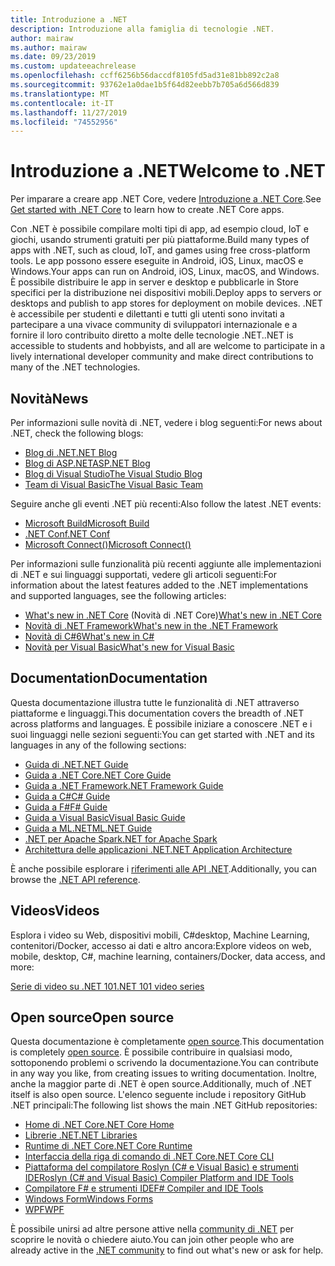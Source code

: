 ```yaml
---
title: Introduzione a .NET
description: Introduzione alla famiglia di tecnologie .NET.
author: mairaw
ms.author: mairaw
ms.date: 09/23/2019
ms.custom: updateeachrelease
ms.openlocfilehash: ccff6256b56daccdf8105fd5ad31e81bb892c2a8
ms.sourcegitcommit: 93762e1a0dae1b5f64d82eebb7b705a6d566d839
ms.translationtype: MT
ms.contentlocale: it-IT
ms.lasthandoff: 11/27/2019
ms.locfileid: "74552956"
---
```

# <a name="welcome-to-net"></a><span data-ttu-id="cbe22-103">Introduzione a .NET</span><span class="sxs-lookup"><span data-stu-id="cbe22-103">Welcome to .NET</span></span>

<span data-ttu-id="cbe22-104">Per imparare a creare app .NET Core, vedere [Introduzione a .NET Core](core/get-started.md).</span><span class="sxs-lookup"><span data-stu-id="cbe22-104">See [Get started with .NET Core](core/get-started.md) to learn how to create .NET Core apps.</span></span>

<span data-ttu-id="cbe22-105">Con .NET è possibile compilare molti tipi di app, ad esempio cloud, IoT e giochi, usando strumenti gratuiti per più piattaforme.</span><span class="sxs-lookup"><span data-stu-id="cbe22-105">Build many types of apps with .NET, such as cloud, IoT, and games using free cross-platform tools.</span></span> <span data-ttu-id="cbe22-106">Le app possono essere eseguite in Android, iOS, Linux, macOS e Windows.</span><span class="sxs-lookup"><span data-stu-id="cbe22-106">Your apps can run on Android, iOS, Linux, macOS, and Windows.</span></span> <span data-ttu-id="cbe22-107">È possibile distribuire le app in server e desktop e pubblicarle in Store specifici per la distribuzione nei dispositivi mobili.</span><span class="sxs-lookup"><span data-stu-id="cbe22-107">Deploy apps to servers or desktops and publish to app stores for deployment on mobile devices.</span></span> <span data-ttu-id="cbe22-108">.NET è accessibile per studenti e dilettanti e tutti gli utenti sono invitati a partecipare a una vivace community di sviluppatori internazionale e a fornire il loro contribuito diretto a molte delle tecnologie .NET.</span><span class="sxs-lookup"><span data-stu-id="cbe22-108">.NET is accessible to students and hobbyists, and all are welcome to participate in a lively international developer community and make direct contributions to many of the .NET technologies.</span></span>

## <a name="news"></a><span data-ttu-id="cbe22-109">Novità</span><span class="sxs-lookup"><span data-stu-id="cbe22-109">News</span></span>

<span data-ttu-id="cbe22-110">Per informazioni sulle novità di .NET, vedere i blog seguenti:</span><span class="sxs-lookup"><span data-stu-id="cbe22-110">For news about .NET, check the following blogs:</span></span>

- [<span data-ttu-id="cbe22-111">Blog di .NET</span><span class="sxs-lookup"><span data-stu-id="cbe22-111">.NET Blog</span></span>](https://devblogs.microsoft.com/dotnet/)
- [<span data-ttu-id="cbe22-112">Blog di ASP.NET</span><span class="sxs-lookup"><span data-stu-id="cbe22-112">ASP.NET Blog</span></span>](https://devblogs.microsoft.com/aspnet/)
- [<span data-ttu-id="cbe22-113">Blog di Visual Studio</span><span class="sxs-lookup"><span data-stu-id="cbe22-113">The Visual Studio Blog</span></span>](https://devblogs.microsoft.com/visualstudio/)
- [<span data-ttu-id="cbe22-114">Team di Visual Basic</span><span class="sxs-lookup"><span data-stu-id="cbe22-114">The Visual Basic Team</span></span>](https://devblogs.microsoft.com/vbteam/)

<span data-ttu-id="cbe22-115">Seguire anche gli eventi .NET più recenti:</span><span class="sxs-lookup"><span data-stu-id="cbe22-115">Also follow the latest .NET events:</span></span>

- [<span data-ttu-id="cbe22-116">Microsoft Build</span><span class="sxs-lookup"><span data-stu-id="cbe22-116">Microsoft Build</span></span>](https://www.microsoft.com/build)
- [<span data-ttu-id="cbe22-117">.NET Conf</span><span class="sxs-lookup"><span data-stu-id="cbe22-117">.NET Conf</span></span>](https://www.dotnetconf.net/)
- [<span data-ttu-id="cbe22-118">Microsoft Connect()</span><span class="sxs-lookup"><span data-stu-id="cbe22-118">Microsoft Connect()</span></span>](https://www.microsoft.com/connectevent)

<span data-ttu-id="cbe22-119">Per informazioni sulle funzionalità più recenti aggiunte alle implementazioni di .NET e sui linguaggi supportati, vedere gli articoli seguenti:</span><span class="sxs-lookup"><span data-stu-id="cbe22-119">For information about the latest features added to the .NET implementations and supported languages, see the following articles:</span></span>

- <span data-ttu-id="cbe22-120">[What's new in .NET Core](core/whats-new/index.md) (Novità di .NET Core)</span><span class="sxs-lookup"><span data-stu-id="cbe22-120">[What's new in .NET Core](core/whats-new/index.md)</span></span>
- [<span data-ttu-id="cbe22-121">Novità di .NET Framework</span><span class="sxs-lookup"><span data-stu-id="cbe22-121">What's new in the .NET Framework</span></span>](framework/whats-new/index.md)
- [<span data-ttu-id="cbe22-122">Novità di C#6</span><span class="sxs-lookup"><span data-stu-id="cbe22-122">What's new in C#</span></span>](csharp/whats-new/index.md)
- [<span data-ttu-id="cbe22-123">Novità per Visual Basic</span><span class="sxs-lookup"><span data-stu-id="cbe22-123">What's new for Visual Basic</span></span>](visual-basic/getting-started/whats-new.md)

## <a name="documentation"></a><span data-ttu-id="cbe22-124">Documentation</span><span class="sxs-lookup"><span data-stu-id="cbe22-124">Documentation</span></span>

<span data-ttu-id="cbe22-125">Questa documentazione illustra tutte le funzionalità di .NET attraverso piattaforme e linguaggi.</span><span class="sxs-lookup"><span data-stu-id="cbe22-125">This documentation covers the breadth of .NET across platforms and languages.</span></span> <span data-ttu-id="cbe22-126">È possibile iniziare a conoscere .NET e i suoi linguaggi nelle sezioni seguenti:</span><span class="sxs-lookup"><span data-stu-id="cbe22-126">You can get started with .NET and its languages in any of the following sections:</span></span>

- [<span data-ttu-id="cbe22-127">Guida di .NET</span><span class="sxs-lookup"><span data-stu-id="cbe22-127">.NET Guide</span></span>](standard/index.md)
- [<span data-ttu-id="cbe22-128">Guida a .NET Core</span><span class="sxs-lookup"><span data-stu-id="cbe22-128">.NET Core Guide</span></span>](core/index.md)
- [<span data-ttu-id="cbe22-129">Guida a .NET Framework</span><span class="sxs-lookup"><span data-stu-id="cbe22-129">.NET Framework Guide</span></span>](framework/index.md)
- [<span data-ttu-id="cbe22-130">Guida a C#</span><span class="sxs-lookup"><span data-stu-id="cbe22-130">C# Guide</span></span>](csharp/index.yml)
- [<span data-ttu-id="cbe22-131">Guida a F#</span><span class="sxs-lookup"><span data-stu-id="cbe22-131">F# Guide</span></span>](fsharp/index.yml)
- [<span data-ttu-id="cbe22-132">Guida a Visual Basic</span><span class="sxs-lookup"><span data-stu-id="cbe22-132">Visual Basic Guide</span></span>](visual-basic/index.md)
- [<span data-ttu-id="cbe22-133">Guida a ML.NET</span><span class="sxs-lookup"><span data-stu-id="cbe22-133">ML.NET Guide</span></span>](machine-learning/index.yml)
- [<span data-ttu-id="cbe22-134">.NET per Apache Spark</span><span class="sxs-lookup"><span data-stu-id="cbe22-134">.NET for Apache Spark</span></span>](spark/index.yml)
- [<span data-ttu-id="cbe22-135">Architettura delle applicazioni .NET</span><span class="sxs-lookup"><span data-stu-id="cbe22-135">.NET Application Architecture</span></span>](architecture/index.yml)

<span data-ttu-id="cbe22-136">È anche possibile esplorare i [riferimenti alle API .NET](/dotnet/api).</span><span class="sxs-lookup"><span data-stu-id="cbe22-136">Additionally, you can browse the [.NET API reference](/dotnet/api).</span></span>

## <a name="videos"></a><span data-ttu-id="cbe22-137">Videos</span><span class="sxs-lookup"><span data-stu-id="cbe22-137">Videos</span></span>

<span data-ttu-id="cbe22-138">Esplora i video su Web, dispositivi mobili, C#desktop, Machine Learning, contenitori/Docker, accesso ai dati e altro ancora:</span><span class="sxs-lookup"><span data-stu-id="cbe22-138">Explore videos on web, mobile, desktop, C#, machine learning, containers/Docker, data access, and more:</span></span>

[<span data-ttu-id="cbe22-139">Serie di video su .NET 101</span><span class="sxs-lookup"><span data-stu-id="cbe22-139">.NET 101 video series</span></span>](https://dotnet.microsoft.com/learn/videos)

## <a name="open-source"></a><span data-ttu-id="cbe22-140">Open source</span><span class="sxs-lookup"><span data-stu-id="cbe22-140">Open source</span></span>

<span data-ttu-id="cbe22-141">Questa documentazione è completamente [open source](https://github.com/dotnet/docs).</span><span class="sxs-lookup"><span data-stu-id="cbe22-141">This documentation is completely [open source](https://github.com/dotnet/docs).</span></span> <span data-ttu-id="cbe22-142">È possibile contribuire in qualsiasi modo, sottoponendo problemi o scrivendo la documentazione.</span><span class="sxs-lookup"><span data-stu-id="cbe22-142">You can contribute in any way you like, from creating issues to writing documentation.</span></span> <span data-ttu-id="cbe22-143">Inoltre, anche la maggior parte di .NET è open source.</span><span class="sxs-lookup"><span data-stu-id="cbe22-143">Additionally, much of .NET itself is also open source.</span></span> <span data-ttu-id="cbe22-144">L'elenco seguente include i repository GitHub .NET principali:</span><span class="sxs-lookup"><span data-stu-id="cbe22-144">The following list shows the main .NET GitHub repositories:</span></span>

- [<span data-ttu-id="cbe22-145">Home di .NET Core</span><span class="sxs-lookup"><span data-stu-id="cbe22-145">.NET Core Home</span></span>](https://github.com/dotnet/core)
- [<span data-ttu-id="cbe22-146">Librerie .NET</span><span class="sxs-lookup"><span data-stu-id="cbe22-146">.NET Libraries</span></span>](https://github.com/dotnet/corefx)
- [<span data-ttu-id="cbe22-147">Runtime di .NET Core</span><span class="sxs-lookup"><span data-stu-id="cbe22-147">.NET Core Runtime</span></span>](https://github.com/dotnet/coreclr)
- [<span data-ttu-id="cbe22-148">Interfaccia della riga di comando di .NET Core</span><span class="sxs-lookup"><span data-stu-id="cbe22-148">.NET Core CLI</span></span>](https://github.com/dotnet/cli)
- [<span data-ttu-id="cbe22-149">Piattaforma del compilatore Roslyn (C# e Visual Basic) e strumenti IDE</span><span class="sxs-lookup"><span data-stu-id="cbe22-149">Roslyn (C# and Visual Basic) Compiler Platform and IDE Tools</span></span>](https://github.com/dotnet/roslyn)
- [<span data-ttu-id="cbe22-150">Compilatore F# e strumenti IDE</span><span class="sxs-lookup"><span data-stu-id="cbe22-150">F# Compiler and IDE Tools</span></span>](https://github.com/microsoft/visualfsharp)
- [<span data-ttu-id="cbe22-151">Windows Form</span><span class="sxs-lookup"><span data-stu-id="cbe22-151">Windows Forms</span></span>](https://github.com/dotnet/winforms)
- [<span data-ttu-id="cbe22-152">WPF</span><span class="sxs-lookup"><span data-stu-id="cbe22-152">WPF</span></span>](https://github.com/dotnet/wpf)

<span data-ttu-id="cbe22-153">È possibile unirsi ad altre persone attive nella [community di .NET](https://dotnet.microsoft.com/platform/community) per scoprire le novità o chiedere aiuto.</span><span class="sxs-lookup"><span data-stu-id="cbe22-153">You can join other people who are already active in the [.NET community](https://dotnet.microsoft.com/platform/community) to find out what's new or ask for help.</span></span>
